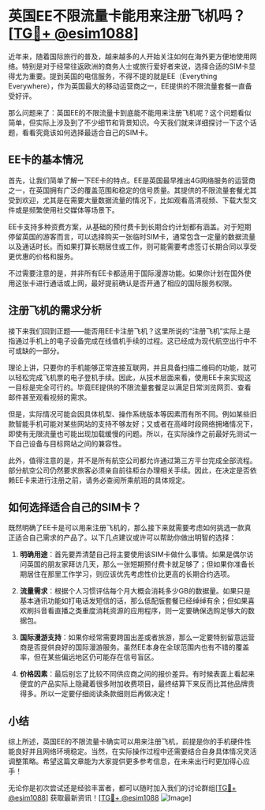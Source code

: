 # 英国EE不限流量卡能用来注册飞机吗？[[TG💪+ @esim1088](https://t.me/s/esim1088)]

近年来，随着国际旅行的普及，越来越多的人开始关注如何在海外更方便地使用网络。特别是对于经常往返欧洲的商务人士或旅行爱好者来说，选择合适的SIM卡显得尤为重要。提到英国的电信服务，不得不提的就是EE（Everything Everywhere），作为英国最大的移动运营商之一，EE提供的不限流量套餐一直备受好评。

那么问题来了：英国EE的不限流量卡到底能不能用来注册飞机呢？这个问题看似简单，但实际上涉及到了不少细节和背景知识。今天我们就来详细探讨一下这个话题，看看究竟该如何选择最适合自己的SIM卡。

## EE卡的基本情况

首先，让我们简单了解一下EE卡的特点。EE是英国最早推出4G网络服务的运营商之一，在英国拥有广泛的覆盖范围和稳定的信号质量。其提供的不限流量套餐尤其受到欢迎，尤其是在需要大量数据流量的情况下，比如观看高清视频、下载大型文件或是频繁使用社交媒体等场景下。

EE卡支持多种资费方案，从基础的预付费卡到长期合约计划都有涵盖。对于短期停留英国的游客而言，可以选择购买一张临时SIM卡，通常包含一定量的数据流量以及通话时长。而如果打算长期居住或工作，则可能需要考虑签订长期合同以享受更优惠的价格和服务。

不过需要注意的是，并非所有EE卡都适用于国际漫游功能。如果你计划在国外使用这张卡进行通话或上网，最好提前确认是否开通了相应的国际服务权限。

## 注册飞机的需求分析

接下来我们回到正题——能否用EE卡注册飞机？这里所说的“注册飞机”实际上是指通过手机上的电子设备完成在线值机手续的过程。这已经成为现代航空出行中不可或缺的一部分。

理论上讲，只要你的手机能够正常连接互联网，并且具备扫描二维码的功能，就可以轻松完成飞机票的电子登机手续。因此，从技术层面来看，使用EE卡来实现这一目标是完全可行的。毕竟EE提供的不限流量套餐足以满足日常浏览网页、查看邮件甚至观看视频的需求。

但是，实际情况可能会因具体机型、操作系统版本等因素而有所不同。例如某些旧款智能手机可能对某些网站的支持不够友好；又或者在高峰时段网络拥堵情况下，即使有无限流量也可能出现加载缓慢的问题。所以，在实际操作之前最好先测试一下自己设备与目标网站之间的兼容性。

此外，值得注意的是，并不是所有航空公司都允许通过第三方平台完成全部流程。部分航空公司仍然要求旅客必须亲自前往柜台办理相关手续。因此，在决定是否依赖EE卡来进行注册之前，请务必查阅所乘航班的具体规定。

## 如何选择适合自己的SIM卡？

既然明确了EE卡是可以用来注册飞机的，那么接下来就需要考虑如何挑选一款真正适合自己需求的产品了。以下几点建议或许可以帮助你做出明智的选择：

1. **明确用途**：首先要弄清楚自己将主要使用该SIM卡做什么事情。如果是偶尔访问英国的朋友家拜访几天，那么一张短期预付费卡就足够了；但如果你准备长期居住在那里工作学习，则应该优先考虑性价比更高的长期合约选项。
   
2. **流量需求**：根据个人习惯评估每个月大概会消耗多少GB的数据量。如果只是基本通讯功能如打电话发短信的话，那么低配版套餐已经绰绰有余；但如果喜欢刷抖音看直播之类重度消耗资源的应用程序，则一定要确保选购足够大的数据包。

3. **国际漫游支持**：如果你经常需要跨国出差或者旅游，那么一定要特别留意运营商是否提供良好的国际漫游服务。虽然EE本身在全球范围内也有不错的覆盖率，但在某些偏远地区仍可能存在信号盲区。

4. **价格因素**：最后别忘了比较不同供应商之间的报价差异。有时候表面上看起来便宜的产品实际上隐藏着很多附加收费项目，最终结算下来反而比其他品牌贵得多。所以一定要仔细阅读条款细则后再做决定！

## 小结

综上所述，英国EE的不限流量卡确实可以用来注册飞机，前提是你的手机硬件性能良好并且网络环境稳定。当然，在实际操作过程中还需要结合自身具体情况灵活调整策略。希望这篇文章能为大家提供更多参考信息，在未来出行时更加得心应手！

无论你是初次尝试还是经验丰富者，都可以随时加入我们的讨论群组[[TG💪+ @esim1088](https://t.me/s/esim1088)] 获取最新资讯！[[TG💪+ @esim1088](https://t.me/s/esim1088) ![Image](https://i.postimg.cc/4NQfJmqS/Snipaste-2025-05-13-00-14-12.png)]